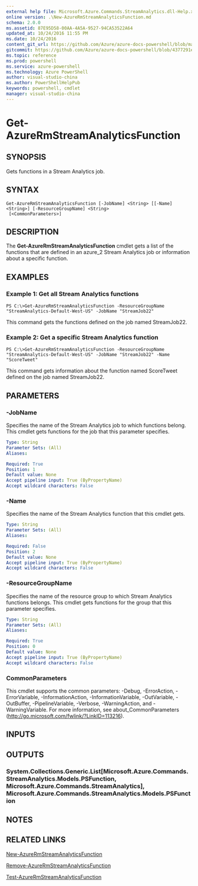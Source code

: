 ```yaml
---
external help file: Microsoft.Azure.Commands.StreamAnalytics.dll-Help.xml
online version: .\New-AzureRmStreamAnalyticsFunction.md
schema: 2.0.0
ms.assetid: 87E95D58-00AA-4A5A-9527-94CA53522A64
updated_at: 10/24/2016 11:55 PM
ms.date: 10/24/2016
content_git_url: https://github.com/Azure/azure-docs-powershell/blob/master/azureps-cmdlets-docs/ResourceManager/AzureRM.StreamAnalytics/v1.0.12/Get-AzureRmStreamAnalyticsFunction.md
gitcommit: https://github.com/Azure/azure-docs-powershell/blob/4377291ee360e58e2c1c5d644155daf6a0279055/azureps-cmdlets-docs/ResourceManager/AzureRM.StreamAnalytics/v1.0.12/Get-AzureRmStreamAnalyticsFunction.md
ms.topic: reference
ms.prod: powershell
ms.service: azure-powershell
ms.technology: Azure PowerShell
author: visual-studio-china
ms.author: PowerShellHelpPub
keywords: powershell, cmdlet
manager: visual-studio-china
---
```


# Get-AzureRmStreamAnalyticsFunction

## SYNOPSIS
Gets functions in a Stream Analytics job.

## SYNTAX

```
Get-AzureRmStreamAnalyticsFunction [-JobName] <String> [[-Name] <String>] [-ResourceGroupName] <String>
 [<CommonParameters>]
```

## DESCRIPTION
The **Get-AzureRmStreamAnalyticsFunction** cmdlet gets a list of the functions that are defined in an azure_2 Stream Analytics job or information about a specific function.

## EXAMPLES

### Example 1: Get all Stream Analytics functions
```
PS C:\>Get-AzureRmStreamAnalyticsFunction -ResourceGroupName "StreamAnalytics-Default-West-US" -JobName "StreamJob22"
```

This command gets the functions defined on the job named StreamJob22.

### Example 2: Get a specific Stream Analytics function
```
PS C:\>Get-AzureRmStreamAnalyticsFunction -ResourceGroupName "StreamAnalytics-Default-West-US" -JobName "StreamJob22" -Name "ScoreTweet"
```

This command gets information about the function named ScoreTweet defined on the job named StreamJob22.

## PARAMETERS

### -JobName
Specifies the name of the Stream Analytics job to which functions belong.
This cmdlet gets functions for the job that this parameter specifies.

```yaml
Type: String
Parameter Sets: (All)
Aliases: 

Required: True
Position: 1
Default value: None
Accept pipeline input: True (ByPropertyName)
Accept wildcard characters: False
```

### -Name
Specifies the name of the Stream Analytics function that this cmdlet gets.

```yaml
Type: String
Parameter Sets: (All)
Aliases: 

Required: False
Position: 2
Default value: None
Accept pipeline input: True (ByPropertyName)
Accept wildcard characters: False
```

### -ResourceGroupName
Specifies the name of the resource group to which Stream Analytics functions belongs.
This cmdlet gets functions for the group that this parameter specifies.

```yaml
Type: String
Parameter Sets: (All)
Aliases: 

Required: True
Position: 0
Default value: None
Accept pipeline input: True (ByPropertyName)
Accept wildcard characters: False
```

### CommonParameters
This cmdlet supports the common parameters: -Debug, -ErrorAction, -ErrorVariable, -InformationAction, -InformationVariable, -OutVariable, -OutBuffer, -PipelineVariable, -Verbose, -WarningAction, and -WarningVariable. For more information, see about_CommonParameters (http://go.microsoft.com/fwlink/?LinkID=113216).

## INPUTS

## OUTPUTS

### System.Collections.Generic.List[Microsoft.Azure.Commands.StreamAnalytics.Models.PSFunction, Microsoft.Azure.Commands.StreamAnalytics], Microsoft.Azure.Commands.StreamAnalytics.Models.PSFunction

## NOTES

## RELATED LINKS

[New-AzureRmStreamAnalyticsFunction](./New-AzureRmStreamAnalyticsFunction.md)

[Remove-AzureRmStreamAnalyticsFunction](./Remove-AzureRmStreamAnalyticsFunction.md)

[Test-AzureRmStreamAnalyticsFunction](./Test-AzureRmStreamAnalyticsFunction.md)


